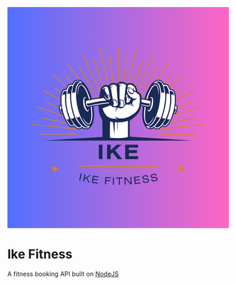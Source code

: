 ![Ike Fitness](/public/img/ike-purple.png)

# Ike Fitness

A fitness booking API built on [NodeJS](https://nodejs.org)
